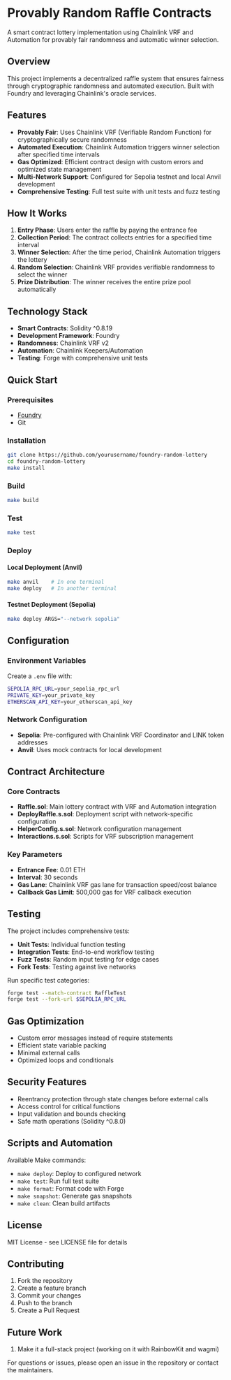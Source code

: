 # Provably Random Raffle Contracts

A smart contract lottery implementation using Chainlink VRF and Automation for provably fair randomness and automatic winner selection.

## Overview

This project implements a decentralized raffle system that ensures fairness through cryptographic randomness and automated execution. Built with Foundry and leveraging Chainlink's oracle services.

## Features

- **Provably Fair**: Uses Chainlink VRF (Verifiable Random Function) for cryptographically secure randomness
- **Automated Execution**: Chainlink Automation triggers winner selection after specified time intervals  
- **Gas Optimized**: Efficient contract design with custom errors and optimized state management
- **Multi-Network Support**: Configured for Sepolia testnet and local Anvil development
- **Comprehensive Testing**: Full test suite with unit tests and fuzz testing

## How It Works

1. **Entry Phase**: Users enter the raffle by paying the entrance fee
2. **Collection Period**: The contract collects entries for a specified time interval
3. **Winner Selection**: After the time period, Chainlink Automation triggers the lottery
4. **Random Selection**: Chainlink VRF provides verifiable randomness to select the winner
5. **Prize Distribution**: The winner receives the entire prize pool automatically

## Technology Stack

- **Smart Contracts**: Solidity ^0.8.19
- **Development Framework**: Foundry
- **Randomness**: Chainlink VRF v2
- **Automation**: Chainlink Keepers/Automation
- **Testing**: Forge with comprehensive unit tests

## Quick Start

### Prerequisites

- [Foundry](https://book.getfoundry.sh/getting-started/installation)
- Git

### Installation

```bash
git clone https://github.com/yourusername/foundry-random-lottery
cd foundry-random-lottery
make install
```

### Build

```bash
make build
```

### Test

```bash
make test
```

### Deploy

#### Local Deployment (Anvil)
```bash
make anvil    # In one terminal
make deploy   # In another terminal
```

#### Testnet Deployment (Sepolia)
```bash
make deploy ARGS="--network sepolia"
```

## Configuration

### Environment Variables

Create a `.env` file with:

```bash
SEPOLIA_RPC_URL=your_sepolia_rpc_url
PRIVATE_KEY=your_private_key
ETHERSCAN_API_KEY=your_etherscan_api_key
```

### Network Configuration

- **Sepolia**: Pre-configured with Chainlink VRF Coordinator and LINK token addresses
- **Anvil**: Uses mock contracts for local development

## Contract Architecture

### Core Contracts

- **Raffle.sol**: Main lottery contract with VRF and Automation integration
- **DeployRaffle.s.sol**: Deployment script with network-specific configuration
- **HelperConfig.s.sol**: Network configuration management
- **Interactions.s.sol**: Scripts for VRF subscription management

### Key Parameters

- **Entrance Fee**: 0.01 ETH
- **Interval**: 30 seconds
- **Gas Lane**: Chainlink VRF gas lane for transaction speed/cost balance
- **Callback Gas Limit**: 500,000 gas for VRF callback execution

## Testing

The project includes comprehensive tests:

- **Unit Tests**: Individual function testing
- **Integration Tests**: End-to-end workflow testing  
- **Fuzz Tests**: Random input testing for edge cases
- **Fork Tests**: Testing against live networks

Run specific test categories:
```bash
forge test --match-contract RaffleTest
forge test --fork-url $SEPOLIA_RPC_URL
```

## Gas Optimization

- Custom error messages instead of require statements
- Efficient state variable packing
- Minimal external calls
- Optimized loops and conditionals

## Security Features

- Reentrancy protection through state changes before external calls
- Access control for critical functions
- Input validation and bounds checking
- Safe math operations (Solidity ^0.8.0)

## Scripts and Automation

Available Make commands:
- `make deploy`: Deploy to configured network
- `make test`: Run full test suite
- `make format`: Format code with Forge
- `make snapshot`: Generate gas snapshots
- `make clean`: Clean build artifacts

## License

MIT License - see LICENSE file for details

## Contributing

1. Fork the repository
2. Create a feature branch
3. Commit your changes
4. Push to the branch
5. Create a Pull Request

## Future Work
1. Make it a full-stack project (working on it with RainbowKit and wagmi)

For questions or issues, please open an issue in the repository or contact the maintainers.

